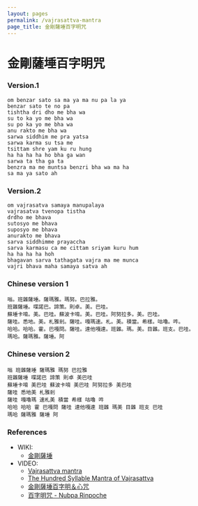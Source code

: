 ```yaml
---
layout: pages
permalink: /vajrasattva-mantra
page_title: 金剛薩埵百字明咒
---
```


# 金剛薩埵百字明咒

### Version.1

```
om benzar sato sa ma ya ma nu pa la ya
benzar sato te no pa
tishtha dri dho me bha wa
su to ka yo me bha wa
su po ka yo me bha wa
anu rakto me bha wa
sarwa siddhim me pra yatsa
sarwa karma su tsa me
tsittam shre yam ku ru hung
ha ha ha ha ho bha ga wan
sarwa ta tha ga ta
benzra ma me muntsa benzri bha wa ma ha
sa ma ya sato ah
```

### Version.2

```
om vajrasatva samaya manupalaya
vajrasatva tvenopa tistha
drdho me bhava
sutosyo me bhava
suposyo me bhava
anurakto me bhava
sarva siddhimme prayaccha
sarva karmasu ca me cittam sriyam kuru hum
ha ha ha ha hoh
bhagavan sarva tathagata vajra ma me munca
vajri bhava maha samaya satva ah
```

### Chinese version 1

```
嗡。班雜薩埵。薩瑪雅。瑪努。巴拉雅。
班雜薩埵。喋諾巴。諦策。則卓。美。巴哇。
蘇埵卡唷。美。巴哇。蘇波卡唷。美。巴哇。阿努拉多。美。巴哇。
薩哇。悉地。美。札雅剎。薩哇。嘎瑪速。札。美。積當。希樣。咕嚕。吽。
哈哈。哈哈。霍。巴嘎問。薩哇。達他嘎達。班雜。瑪。美。目雜。班支。巴哇。
瑪哈。薩瑪雅。薩埵。阿
```

### Chinese version 2

```
嗡 班雜薩埵 薩瑪雅 瑪努 巴拉雅
班雜薩埵 喋諾巴 諦策 則卓 美巴哇
蘇埵卡唷 美巴哇 蘇波卡唷 美巴哇 阿努拉多 美巴哇
薩哇 悉地美 札雅剎
薩哇 嘎嚕瑪 速札美 積當 希樣 咕嚕 吽
哈哈 哈哈 霍 巴嘎問 薩哇 達他嘎達 班雜 瑪美 目雜 班支 巴哇
瑪哈 薩瑪雅 薩埵 阿
```

### References

- WIKI:
  - [金剛薩埵](https://zh.wikipedia.org/wiki/金剛薩埵)
- VIDEO:
  - [Vajrasattva mantra](https://www.youtube.com/watch?v=MtYKcP-73JA)
  - [The Hundred Syllable Mantra of Vajrasattva](https://www.youtube.com/watch?v=9ePQ8XmZrZQ)
  - [金剛薩埵百字明＆心咒](https://www.youtube.com/watch?v=BHvcsEbO_28)
  - [百字明咒 - Nubpa Rinpoche](https://www.youtube.com/watch?v=QOj-ha7x32Q)
